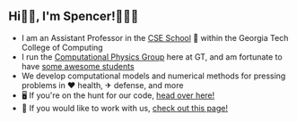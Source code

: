 ## Hi👋🏼, I'm Spencer!👨🏻‍💻

* I am an Assistant Professor in the [CSE School](https://cse.gatech.edu) 🏫 within the Georgia Tech College of Computing
* I run the [Computational Physics Group](https://comp-physics.group) here at GT, and am fortunate to have [some awesome students](https://comp-physics.group/team)
* We develop computational models and numerical methods for pressing problems in ❤️ health, ✈ defense, and more
* 🖥️ If you're on the hunt for our code, [head over here!](https://github.com/comp-physics)
* 👥 If you would like to work with us, [check out this page!](https://comp-physics.group/vacancies.html) 
